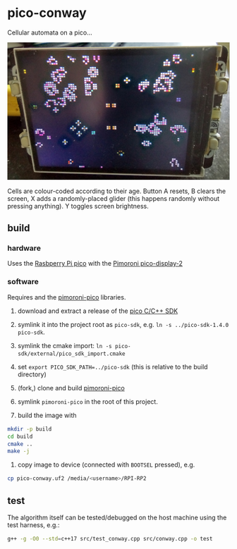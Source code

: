 # pico-conway

Cellular automata on a pico...

![./pico-conway.png](./pico-conway.png)

Cells are colour-coded according to their age. Button A resets, B clears the screen, X adds a randomly-placed glider (this happens randomly without pressing anything). Y toggles screen brightness.

## build

### hardware

Uses the [Rasbperry Pi pico](https://www.raspberrypi.com/products/raspberry-pi-pico/) with the [Pimoroni pico-display-2](https://shop.pimoroni.com/products/pico-display-pack-2-0?variant=39374122582099)

### software

Requires and the [pimoroni-pico](https://github.com/pimoroni/pimoroni-pico) libraries.

1. download and extract a release of the [pico C/C++ SDK](https://github.com/raspberrypi/pico-sdk)

1. symlink it into the project root as `pico-sdk`, e.g. `ln -s ../pico-sdk-1.4.0 pico-sdk`.

1. symlink the cmake import: `ln -s pico-sdk/external/pico_sdk_import.cmake`

1. set `export PICO_SDK_PATH=../pico-sdk` (this is relative to the build directory)

1. (fork,) clone and build [pimoroni-pico](https://github.com/pimoroni/pimoroni-pico)

1. symlink `pimoroni-pico` in the root of this project.

1. build the image with

  ```sh
  mkdir -p build
  cd build
  cmake ..
  make -j
  ```

1. copy image to device (connected with `BOOTSEL` pressed), e.g.

  ```sh
  cp pico-conway.uf2 /media/<username>/RPI-RP2
  ```


## test

The algorithm itself can be tested/debugged on the host machine using the test harness, e.g.:

```sh
g++ -g -O0 --std=c++17 src/test_conway.cpp src/conway.cpp -o test
```

